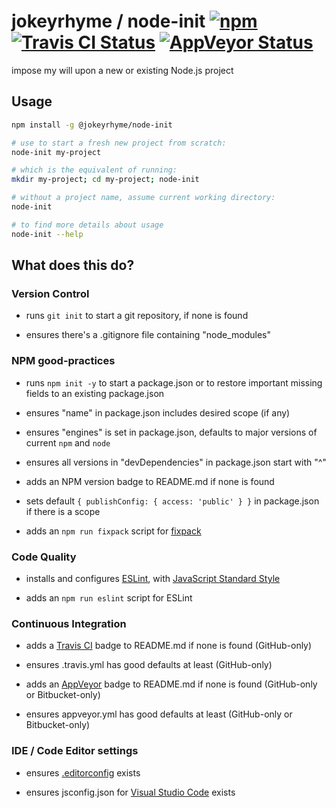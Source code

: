 # jokeyrhyme / node-init [![npm](https://img.shields.io/npm/v/@jokeyrhyme/node-init.svg?maxAge=2592000)](https://www.npmjs.com/package/@jokeyrhyme/node-init) [![Travis CI Status](https://travis-ci.org/jokeyrhyme/node-init.svg?branch=master)](https://travis-ci.org/jokeyrhyme/node-init) [![AppVeyor Status](https://ci.appveyor.com/api/projects/status/github/jokeyrhyme/node-init?branch=master&svg=true)](https://ci.appveyor.com/project/jokeyrhyme/node-init)

impose my will upon a new or existing Node.js project


## Usage

```sh
npm install -g @jokeyrhyme/node-init

# use to start a fresh new project from scratch:
node-init my-project

# which is the equivalent of running:
mkdir my-project; cd my-project; node-init

# without a project name, assume current working directory:
node-init

# to find more details about usage
node-init --help
```


## What does this do?


### Version Control

- runs `git init` to start a git repository, if none is found

- ensures there's a .gitignore file containing "node_modules"


### NPM good-practices

- runs `npm init -y` to start a package.json or to restore important missing fields to an existing package.json

- ensures "name" in package.json includes desired scope (if any)

- ensures "engines" is set in package.json, defaults to major versions of current `npm` and `node`

- ensures all versions in "devDependencies" in package.json start with "^"

- adds an NPM version badge to README.md if none is found

- sets default `{ publishConfig: { access: 'public' } }` in package.json if there is a scope

- adds an `npm run fixpack` script for [fixpack](https://www.npmjs.com/package/fixpack)


### Code Quality

- installs and configures [ESLint](http://eslint.org/), with [JavaScript Standard Style](https://github.com/feross/eslint-config-standard)

- adds an `npm run eslint` script for ESLint


### Continuous Integration

- adds a [Travis CI](https://travis-ci.org/) badge to README.md if none is found (GitHub-only)

- ensures .travis.yml has good defaults at least (GitHub-only)

- adds an [AppVeyor](http://www.appveyor.com/) badge to README.md if none is found (GitHub-only or Bitbucket-only)

- ensures appveyor.yml has good defaults at least (GitHub-only or Bitbucket-only)


### IDE / Code Editor settings

- ensures [.editorconfig](http://editorconfig.org/) exists

- ensures jsconfig.json for [Visual Studio Code](https://code.visualstudio.com/) exists
